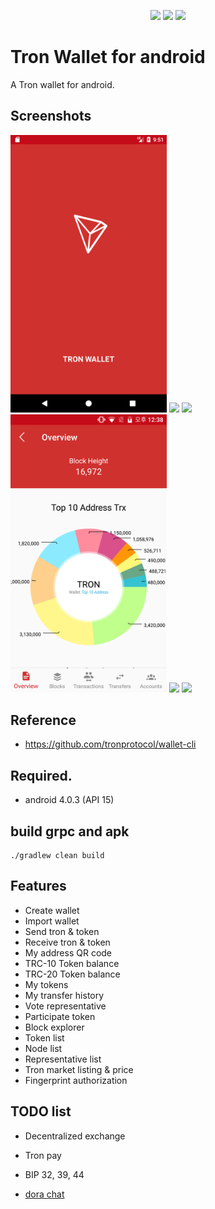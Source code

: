<p align="center">
  <img src="https://img.shields.io/badge/VERSION-1.5.3-green.svg">
  <img src="https://img.shields.io/badge/ANDROID-4.0.3%2B-orange.svg">
  <img src="https://img.shields.io/badge/LICENSE-Apache--2.0-blue.svg">
</p>

# Tron Wallet for android

A Tron wallet for android.

## Screenshots
<img src="https://github.com/dora4/doratron-android/blob/develop/screenshots/device-2018-04-27-215149.png" width="250"> <img src="https://github.com/lky1001/tron-android-wallet/blob/develop/screenshots/Screenshot_20181016-212549.png" width="250"> <img src="https://github.com/lky1001/tron-android-wallet/blob/develop/screenshots/device-2018-04-27-215251.png" width="250"><br/>
<img src="https://github.com/dora4/doratron-android/blob/develop/screenshots/device-2018-05-31-123858.png" width="250"> <img src="https://github.com/lky1001/tron-android-wallet/blob/develop/screenshots/device-2018-05-31-123743.png" width="250"> <img src="https://github.com/lky1001/tron-android-wallet/blob/develop/screenshots/Screenshot_20181016-212733.png" width="250">

## Reference
- https://github.com/tronprotocol/wallet-cli

## Required.
 - android 4.0.3 (API 15)
 
## build grpc and apk
```
./gradlew clean build
```

## Features

- Create wallet
- Import wallet
- Send tron & token
- Receive tron & token
- My address QR code
- TRC-10 Token balance
- TRC-20 Token balance
- My tokens
- My transfer history
- Vote representative
- Participate token
- Block explorer
- Token list
- Node list
- Representative list
- Tron market listing & price
- Fingerprint authorization

## TODO list

- Decentralized exchange
- Tron pay
- BIP 32, 39, 44

- [dora chat](https://dorachat.com)